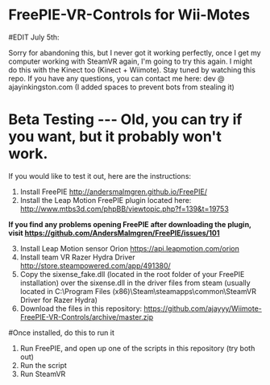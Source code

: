 # FreePIE-VR-Controls for Wii-Motes

#EDIT July 5th:

Sorry for abandoning this, but I never got it working perfectly, once I get my computer working with SteamVR again, I'm going to try this again. I might do this with the Kinect too (Kinect + Wiimote). Stay tuned by watching this repo. If you have any questions, you can contact me here: dev   @   ajayinkingston.com (I added spaces to prevent bots from stealing it)

# Beta Testing    --- Old, you can try if you want, but it probably won't work.
If you would like to test it out, here are the instructions:

1. Install FreePIE http://andersmalmgren.github.io/FreePIE/
2. Install the Leap Motion FreePIE plugin located here: http://www.mtbs3d.com/phpBB/viewtopic.php?f=139&t=19753

<b>If you find any problems opening FreePIE after downloading the plugin, visit https://github.com/AndersMalmgren/FreePIE/issues/101</b>

3. Install Leap Motion sensor Orion https://api.leapmotion.com/orion
4. Install team VR Razer Hydra Driver http://store.steampowered.com/app/491380/
5. Copy the sixense_fake.dll (located in the root folder of your FreePIE installation) over the sixense.dll in the driver files from steam (usually located in C:\Program Files (x86)\Steam\steamapps\common\SteamVR Driver for Razer Hydra)
6. Download the files in this repository: https://github.com/ajayyy/Wiimote-FreePIE-VR-Controls/archive/master.zip

#Once installed, do this to run it
1. Run FreePIE, and open up one of the scripts in this repository (try both out)
2. Run the script
3. Run SteamVR
